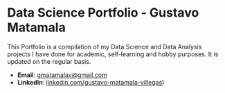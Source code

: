 # Data Science Portfolio - Gustavo Matamala
This Portfolio is a compilation of my Data Science and Data Analysis projects I have done for academic, self-learning and hobby purposes. It is updated on the regular basis.

- **Email**: [gmatamalav@gmail.com](gmatamalav@gmail.com)
- **LinkedIn**: [linkedin.com/gustavo-matamala-villegas](https://www.linkedin.com/in/gustavo-matamala-villegas-932a1636/))

